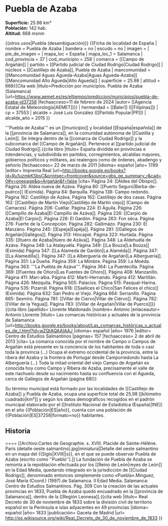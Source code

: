 # Puebla de Azaba

**Superficie:** 25.98 km²  
**Población:** 142 hab.  
**Altitud:** 668 msnm  

{{otros usos|Puebla (desambiguación)}}
{{Ficha de localidad de España
| nombre = Puebla de Azaba
| bandera = no
| escudo = no
| imagen = 
| pie_de_imagen = 
| mapa_loc = España
| mapa_loc_1 = Salamanca
| cod_provincia = 37
| cod_municipio = 258
| comarca = [[Campo de Argañán]]
| partido = [[Partido judicial de Ciudad Rodrigo|Ciudad Rodrigo]]
| núcleos = [[Castillejo de Azaba]], Puebla de Azaba
| mancomunidad  = [[Mancomunidad Aguas Águeda-Azaba|Aguas Águeda-Azaba]]<br/>[[Mancomunidad Alto Águeda|Alto Águeda]]
| superficie = 25.98
| altitud = 668<ref>{{Cita web |título=Predicción por municipios. Puebla de Azaba (Salamanca) |url=https://www.aemet.es/es/eltiempo/prediccion/municipios/puebla-de-azaba-id37258 |fechaacceso=11 de febrero de 2024 |autor= [[Agencia Estatal de Meteorología|AEMET]]}}</ref>
| hermandad = [[Baler]] ([[Filipinas]])
| cp = 37553
| alcalde = José Luis González ([[Partido Popular|PP]])
| alcalde_año = 2015
}}

'''Puebla de Azaba''' es un [[municipio]] y localidad [[España|española]] de la [[provincia de Salamanca]], en la comunidad autónoma de [[Castilla y León]]. Se integra dentro de la [[comarca de Ciudad Rodrigo]] y la subcomarca del [[Campo de Argañán]]. Pertenece al [[partido judicial de Ciudad Rodrigo]].<ref name=ref_duplicada_1>{{cita libro |título= España dividida en provincias e intendencias, y subdividida en partidos, corregimientos, alcaldías mayores, gobiernos políticos y militares, así realengos como de órdenes, abadengo y señorío |fechaacceso= 22 de marzo de 2011 |idioma= español |año= 1789 |editor= Imprenta Real |url=http://books.google.es/books?id=Ru1uzmkKSbsC&printsec=frontcover&source=gbs_ge_summary_r&cad=0#v=onepage&q=Argañán&f=false |cita= Página 24: [[Aldea del Obispo]]. Página 26: Aldea nueva de Azáva. Página 80: [[Puerto Seguro|Barba-de-puérco]] (Eximida). Página 84: Barquílla. Página 138: Campo redondo. Página 162: Castilléjo de Azáva. Página 162: Castillejo de dos casas. Página 162: [[Castillejo de Martín Viejo|Castilléjo de Martín viejo]] (Campo de Camaces). Página 206: Cuéllar. Página 224: El Águila. Página 226: [[Campillo de Azaba|El Campíllo de Azáva]]. Página 226: [[Carpio de Azaba|El Cárpio]]. Página 228: El Gardón. Página 263: Fon séca. Página 276: Fuerte de la Concepción. Página 282: Gallimázo. Página 230: El Manzáno. Página 245: [[Espeja|Espéja]]. Página 281: [[Gallegos de Argañán|Gallégos]]. Página 313: Hincapié. Página 323: Hurtáda. Página 335: [[Ituero de Azaba|Itúero de Azáva]]. Página 348: La Aldehuéla de Azáva. Página 348: La Atalayuéla. Página 349: [[La Bouza|La Boúza]] (Eximida) Página 347: [[La Alameda de Gardón|La Alaméda]]. Página 347: [[La Alamedilla]]. Página 347: [[La Alberguería de Argañán|La Alberguería]]. Página 351: La Dueña. Página 359: La Mimbre. Página 359: La Moéda. Página 363: '''La Puébla de Azáva'''. Página 364: La Puentecílla. Página 369: [[Fuentes de Oñoro|Las Fuentes de Oñoro]]. Página 408: Manzaníllo. Página 411: Mari-alba. Página 412: Marti-Hernando. Página 412: Martillán. Página 426: Mezquíta. Página 505: Palacios. Página 515: Pasqual-Harina. Página 535: Pizarrál. Página 618: [[Saelices el Chico|San Felices el chico]] (Eximida). Página 632: San Pedro el Viejo. Página 664: Serraníllo. Página 665: Sexmíro. Página 781: [[Villar de Ciervo|Villar de Ciérvo]]. Página 782: [[Villar de la Yegua]]. Página 783: [[Villar de Argañán|Villar de Puerco]]}}</ref><ref name=ref_duplicada_2>{{cita libro |apellido= Llorente Maldonado |nombre= Antonio |enlaceautor= Antonio Llorente |título= Las comarcas históricas y actuales de la provincia de Salamanca |url=http://books.google.es/books/about/Las_comarcas_históricas_y_actuales_de_l.html?id=wZQtAQAAIAAJ |idioma= español |año= 1976 |editor= Centro de Estudios Salmantinos |páginas= 157 |fechaacceso= 2 de abril de 2013 |cita= La comarca conocida por el nombre de Campo o Campos de Argañán está presente en la conciencia de los habitantes de toda o casi toda la provincia (...) Ocupa el extremo occidental de la provincia, entre la ribera del Azaba y la frontera de Portugal desde Camporredondo hasta La Alberguería (...) Toda la mitad oriental del viejo Campo de Argañán es conocida hoy como Campo y Ribera de Azaba, precisamente el valle de este riachuelo desde su nacimiento hasta su confluencia con el Águeda, cerca de Gallegos de Argañán (página 68)}}</ref>

Su término municipal está formado por las localidades de [[Castillejo de Azaba]] y Puebla de Azaba, ocupa una superficie total de 25,98&nbsp;[[kilómetro cuadrado|km²]] y según los datos demográficos recogidos en el padrón municipal elaborado por el [[Instituto Nacional de Estadística (España)|INE]] en el año {{Población|ES|año}}, cuenta con una población de {{Población|ES|37258|formato=no}} habitantes.

## Historia

====
[[Archivo:Cartes de Geographie. s. XVIII. Placide de Sainte-Hélène. París (detalle oeste salmantino).jpg|miniatura|Detalle del oeste salmantino en un mapa del {{Siglo|XVIII||s}}, en el que se puede observar Puebla de Azaba (escrito como ''Pueblo'').]]
La fundación de Puebla de Azaba se remonta a la repoblación efectuada por los [[Reino de León|reyes de León]] en la Edad Media, quedando integrado en la jurisdicción de [[Ciudad Rodrigo]], denominado entonces simplemente como «Puebla».<ref>Mínguez, José María (Coord.) (1997).de Salamanca. II Edad Media. Salamanca: Centro de Estudios Salmantinos. Pág. 309</ref> Con la creación de las actuales provincias en 1833, Puebla de Azaba quedó encuadrado en la [[provincia de Salamanca]], dentro de la [[Región Leonesa]].<ref>{{cita web |título= Real Decreto de 30 de noviembre de 1833 sobre la división civil de territorio español en la Península e islas adyacentes en 49 provincias |idioma= español |año= 1833 |publicación= Gaceta de Madrid |url= http://es.wikisource.org/wiki/Real_Decreto_de_30_de_noviembre_de_1833 }}</ref>